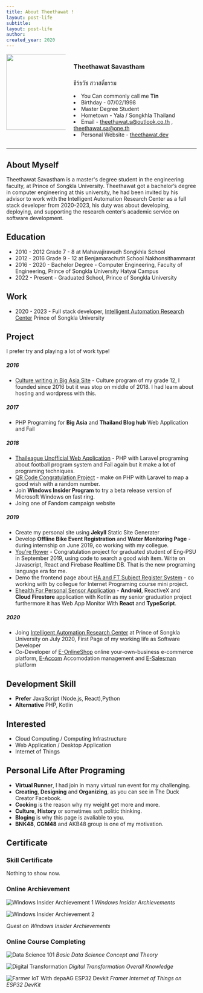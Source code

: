 ```yaml
---
title: About Theethawat !
layout: post-life
subtitle: 
layout: post-life
author: 
created_year: 2020
---
```


<div class="columns">
<div class="column is-3">
    <img src="assets/profile/tin.jpg" style ="height:200px">
</div>
<div class="column">
    <h3 class="title is-3">Theethawat Savastham</h3>
    <h3 class="subtitle is-3" style="font-weight:300;">ธีร์ธวัช สวาสดิ์ธรรม</h3>
    <p class="content is-medium">
        <li> You Can commonly call me <b>Tin</b>   </li>
        <li> Birthday - 07/02/1998   </li>
        <li> Master Degree Student </li>
        <li> Hometown - Yala / Songkhla  Thailand </li>
        <li> Email  - <a href="mailto:theethawat.s@outlook.co.th"> theethawat.s@outlook.co.th</a> , <a href="mailto:theethawat.sa@one.th"> theethawat.sa@one.th</a>  </li>
        <li> Personal Website - <a href="https://theethawat.dev"> theethawat.dev</a></li>
    </p>

</div>
</div>

---

## About Myself

Theethawat Savastham is a master's degree student in the engineering faculty, at Prince of Songkla University. Theethawat got a bachelor’s degree in computer engineering at this university, he had been invited by his advisor to work with the Intelligent Automation Research Center as a full stack developer from 2020-2023, his duty was about developing, deploying, and supporting the research center’s academic service on software development.

## Education

- 2010 - 2012 Grade 7 - 8 at Mahavajiravudh Songkhla School
- 2012 - 2016 Grade 9 - 12 at Benjamarachutit School Nakhonsithammarat
- 2016 - 2020 - Bachelor Degree - Computer Engineering, Faculty of Engineering, Prince of Songkla University Hatyai Campus
- 2022 - Present - Graduated School, Prince of Songkla University

## Work

- 2020 - 2023 - Full stack developer, [Intelligent Automation Research Center](https://iarc.psu.ac.th) Prince of Songkla University

## Project

I prefer try and playing a lot of work type!

##### 2016

- [Culture writing in Big Asia Site](https://theethawat.github.io/oldblog/blog/issue2.html) - Culture program of my grade 12, I founded since 2016 but it was stop on middle of 2018. I had learn about hosting and wordpress with this.

##### 2017

- PHP Programing for **Big Asia** and **Thailand Blog hub** Web Application and Fail

##### 2018

- [Thaileague Unofficial Web Application](/work/2019/06/28/thaileagueapp.html) - PHP with Laravel programing about football program system and Fail again but it make a lot of programing techniques.
- [QR Code Congratulation Project](#) - make on PHP with Laravel to map a good wish with a random number.
- Join **Windows Insider Program** to try a beta release version of Microsoft Windows on fast ring.
- Joing one of Fandom campaign website

##### 2019

- Create my personal site using **Jekyll** Static Site Generater
- Develop **Offline Bike Event Registration** and **Water Monitoring Page** - during internship on June 2019, co working with my collegue.
- [You're flower](#) - Congratulation project for graduated student of Eng-PSU in September 2019, using code to search a good wish item. Write on Javascript, React and Firebase Realtime DB. That is the new programing language era for me.
- Demo the frontend page about [HA and FT Subject Register System](#) - co working with by collegue for Internet Programing course mini project.
- [Ehealth For Personal Sensor Application](/it-blog/2020/06/05/senior-project-talk.html) - **Android**, ReactiveX and **Cloud Firestore** application with Kotlin as my senior graduation project furthermore it has Web App Monitor With **React** and **TypeScript**.

##### 2020

- Joing [Intelligent Automation Research Center](https://iarc.psu.ac.th) at Prince of Songkla University on July 2020, First Page of my working life as Software Developer
- Co-Developer of [E-OnlineShop](https://eonlineshop.net) online your-own-business e-commerce platform, [E-Accom](https://eaccom.net) Accomodation management and [E-Salesman](https://esalesman.net) platform

## Development Skill

- **Prefer** JavaScript (Node.js, React),Python
- **Alternative** PHP, Kotlin

## Interested

- Cloud Computing / Computing Infrastructure
- Web Application / Desktop Application
- Internet of Things

## Personal Life After Programing

- **Virtual Runner**, I had join in many virtual run event for my challenging.
- **Creating**, **Designing** and **Organizing**, as you can see in The Duck Creator Facebook.
- **Cooking** is the reason why my weight get more and more.
- **Culture**, **History** or sometimes soft politic thinking.
- **Bloging** is why this page is avaliable to you.
- **BNK48**, **CGM48** and AKB48 group is one of my motivation.

## Certificate

### Skill Certificate

Nothing to show now.

### Online Archievement

![Windows Insider Archievement 1](/assets/cert/WI-ARCHIEVE.png)
_Windows Insider Archievements_

![Windows Insider Archievement 2](/assets/cert/WI-ARCHIEVE-2.png)

_Quest on Windows Insider Archievements_

### Online Course Completing

![Data Science 101](/assets/cert/DS101.png)
_Basic Data Science Concept and Theory_

![Digital Transformation](/assets/cert/DIGI-TRANS.png)
_Digital Transformation Overall Knowledge_

![Farmer IoT With depaAG ESP32 Devkit](/assets/cert/FARM-IOT.png)
_Framer Internet of Things on ESP32 DevKit_
